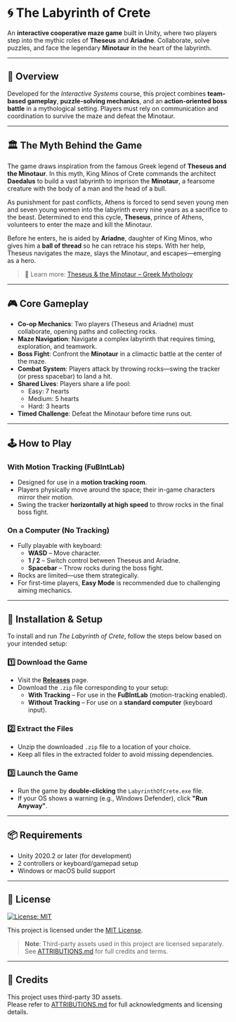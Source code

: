 # 🌀 The Labyrinth of Crete

An **interactive cooperative maze game** built in Unity, where two players step into the mythic roles of **Theseus** and **Ariadne**. Collaborate, solve puzzles, and face the legendary **Minotaur** in the heart of the labyrinth.

---

## 🧭 Overview

Developed for the *Interactive Systems* course, this project combines **team-based gameplay**, **puzzle-solving mechanics**, and an **action-oriented boss battle** in a mythological setting. Players must rely on communication and coordination to survive the maze and defeat the Minotaur.

---

## 🏛️ The Myth Behind the Game

The game draws inspiration from the famous Greek legend of **Theseus and the Minotaur**. In this myth, King Minos of Crete commands the architect **Daedalus** to build a vast labyrinth to imprison the **Minotaur**, a fearsome creature with the body of a man and the head of a bull.

As punishment for past conflicts, Athens is forced to send seven young men and seven young women into the labyrinth every nine years as a sacrifice to the beast. Determined to end this cycle, **Theseus**, prince of Athens, volunteers to enter the maze and kill the Minotaur.

Before he enters, he is aided by **Ariadne**, daughter of King Minos, who gives him a **ball of thread** so he can retrace his steps. With her help, Theseus navigates the maze, slays the Minotaur, and escapes—emerging as a hero.

> 🔗 Learn more: [Theseus & the Minotaur – Greek Mythology]([https://www.theoi.com/Heros/Theseus.html](https://www.greekmyths-greekmythology.com/myth-of-theseus-and-minotaur/))

---

## 🎮 Core Gameplay

- **Co-op Mechanics**: Two players (Theseus and Ariadne) must collaborate, opening paths and collecting rocks.
- **Maze Navigation**: Navigate a complex labyrinth that requires timing, exploration, and teamwork.
- **Boss Fight**: Confront the **Minotaur** in a climactic battle at the center of the maze.
- **Combat System**: Players attack by throwing rocks—swing the tracker (or press spacebar) to land a hit.
- **Shared Lives**: Players share a life pool:
  - Easy: 7 hearts
  - Medium: 5 hearts
  - Hard: 3 hearts
- **Timed Challenge**: Defeat the Minotaur before time runs out.

---

## 🕹️ How to Play

### With Motion Tracking (FuBIntLab)
- Designed for use in a **motion tracking room**.
- Players physically move around the space; their in-game characters mirror their motion.
- Swing the tracker **horizontally at high speed** to throw rocks in the final boss fight.

### On a Computer (No Tracking)
- Fully playable with keyboard:
  - **WASD** – Move character.
  - **1 / 2** – Switch control between Theseus and Ariadne.
  - **Spacebar** – Throw rocks during the boss fight.
- Rocks are limited—use them strategically.
- For first-time players, **Easy Mode** is recommended due to challenging aiming mechanics.

---

## 💾 Installation & Setup

To install and run *The Labyrinth of Crete*, follow the steps below based on your intended setup:

### 1️⃣ Download the Game

- Visit the [**Releases**](https://github.com/alejandrogonzalez14/TheLabyrinthOfCrete/releases) page.
- Download the `.zip` file corresponding to your setup:
  - **With Tracking** – For use in the **FuBIntLab** (motion-tracking enabled).
  - **Without Tracking** – For use on a **standard computer** (keyboard input).

### 2️⃣ Extract the Files

- Unzip the downloaded `.zip` file to a location of your choice.
- Keep all files in the extracted folder to avoid missing dependencies.

### 3️⃣ Launch the Game

- Run the game by **double-clicking** the `LabyrinthOfCrete.exe` file.
- If your OS shows a warning (e.g., Windows Defender), click **"Run Anyway"**.

---

## 📦 Requirements

- Unity 2020.2 or later (for development)
- 2 controllers or keyboard/gamepad setup
- Windows or macOS build support

---

## 🪪 License

[![License: MIT](https://img.shields.io/badge/License-MIT-blue.svg)](./LICENSE)

This project is licensed under the [MIT License](./LICENSE).

> **Note**: Third-party assets used in this project are licensed separately.  
> See [ATTRIBUTIONS.md](./ATTRIBUTIONS.md) for full credits and terms.

---

## 🙌 Credits

This project uses third-party 3D assets.  
Please refer to [ATTRIBUTIONS.md](./ATTRIBUTIONS.md) for full acknowledgments and licensing details.
